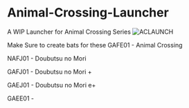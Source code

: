 # Animal-Crossing-Launcher
A WIP Launcher for Animal Crossing Series 
![ACLAUNCH](https://i.ibb.co/d78yzJx/amea.png)

Make Sure to create bats for these
GAFE01 - Animal Crossing

NAFJ01 - Doubutsu no Mori

GAFJ01 - Doubutsu no Mori +

GAEJ01 - Doubutsu no Mori e+

GAEE01 - 
